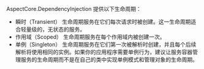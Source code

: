 AspectCore.DependencyInjection 提供以下生命周期：

- 瞬时（Transient） 生命周期服务在它们每次请求时被创建。这一生命周期适合轻量级的，无状态的服务。
- 作用域（Scoped） 生命周期服务在每个作用域内被创建一次。
- 单例（Singleton） 生命周期服务在它们第一次被解析时创建，并且每个后续解析将使用相同的实例。如果你的应用程序需要单例行为，建议让服务容器管理服务的生命周期而不是在自己的类中实现单例模式和管理对象的生命周期。